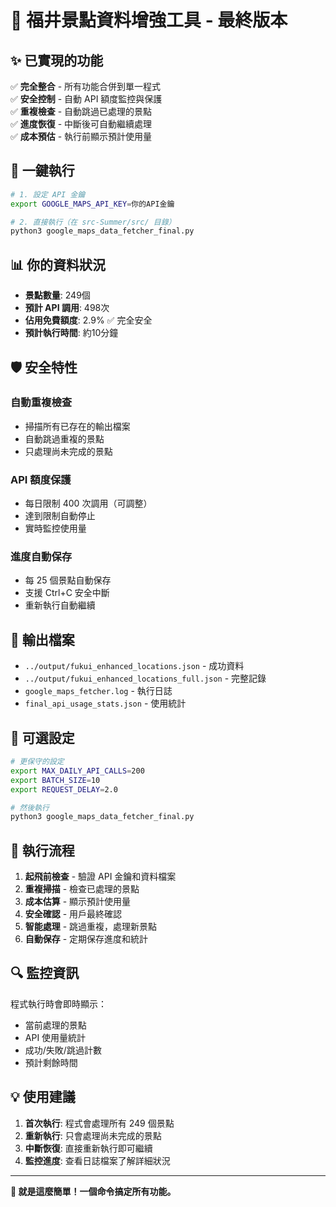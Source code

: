 # 🗾 福井景點資料增強工具 - 最終版本

## ✨ 已實現的功能

✅ **完全整合** - 所有功能合併到單一程式  
✅ **安全控制** - 自動 API 額度監控與保護  
✅ **重複檢查** - 自動跳過已處理的景點  
✅ **進度恢復** - 中斷後可自動繼續處理  
✅ **成本預估** - 執行前顯示預計使用量  

## 🚀 一鍵執行

```bash
# 1. 設定 API 金鑰
export GOOGLE_MAPS_API_KEY=你的API金鑰

# 2. 直接執行（在 src-Summer/src/ 目錄）
python3 google_maps_data_fetcher_final.py
```

## 📊 你的資料狀況

- **景點數量**: 249個
- **預計 API 調用**: 498次
- **佔用免費額度**: 2.9% ✅ 完全安全
- **預計執行時間**: 約10分鐘

## 🛡️ 安全特性

### 自動重複檢查
- 掃描所有已存在的輸出檔案
- 自動跳過重複的景點
- 只處理尚未完成的景點

### API 額度保護
- 每日限制 400 次調用（可調整）
- 達到限制自動停止
- 實時監控使用量

### 進度自動保存
- 每 25 個景點自動保存
- 支援 Ctrl+C 安全中斷
- 重新執行自動繼續

## 📁 輸出檔案

- `../output/fukui_enhanced_locations.json` - 成功資料
- `../output/fukui_enhanced_locations_full.json` - 完整記錄
- `google_maps_fetcher.log` - 執行日誌
- `final_api_usage_stats.json` - 使用統計

## 🔧 可選設定

```bash
# 更保守的設定
export MAX_DAILY_API_CALLS=200
export BATCH_SIZE=10
export REQUEST_DELAY=2.0

# 然後執行
python3 google_maps_data_fetcher_final.py
```

## 🎯 執行流程

1. **起飛前檢查** - 驗證 API 金鑰和資料檔案
2. **重複掃描** - 檢查已處理的景點
3. **成本估算** - 顯示預計使用量
4. **安全確認** - 用戶最終確認
5. **智能處理** - 跳過重複，處理新景點
6. **自動保存** - 定期保存進度和統計

## 🔍 監控資訊

程式執行時會即時顯示：
- 當前處理的景點
- API 使用量統計
- 成功/失敗/跳過計數
- 預計剩餘時間

## 💡 使用建議

1. **首次執行**: 程式會處理所有 249 個景點
2. **重新執行**: 只會處理尚未完成的景點
3. **中斷恢復**: 直接重新執行即可繼續
4. **監控進度**: 查看日誌檔案了解詳細狀況

---

**🎉 就是這麼簡單！一個命令搞定所有功能。** 